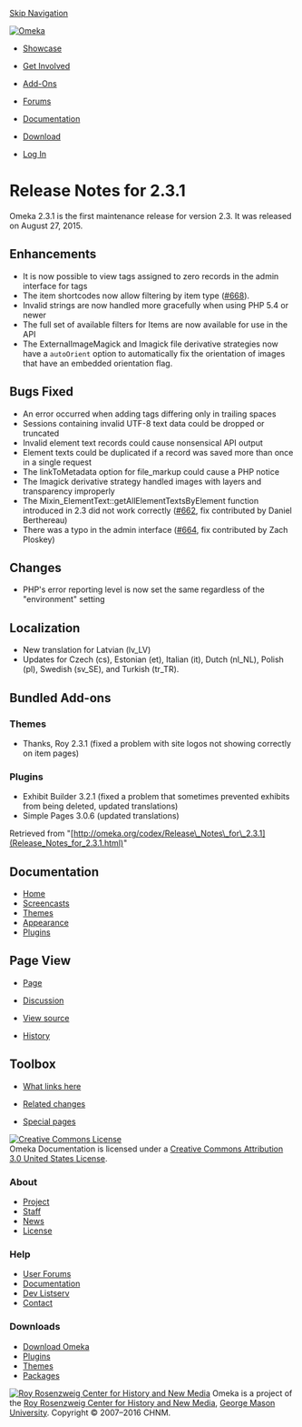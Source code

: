 <div id="wrap">

[Skip Navigation](Release_Notes_for_2.3.1.html#content)
<div id="header">

<div class="padding">

<span
id="logo">[![Omeka](http://omeka.org/ui/i/logo-horizontal-288px.gif)](../index.html)</span>
<div id="search-form">

</div>

-   <div id="nav-showcase">

    </div>

    [Showcase](../showcase.1.html)
-   <div id="nav-involved">

    </div>

    [Get Involved](../index.html%3Fp=124.html)
-   <div id="nav-addons">

    </div>

    [Add-Ons](../add-ons.1.html)
-   <div id="nav-forums">

    </div>

    [Forums](../forums/topic/mysqli-stmt.bind-result.html)
-   <div id="nav-documentation">

    </div>

    [Documentation](http://omeka.org/codex/)
-   <div id="nav-download">

    </div>

    [Download](../download.1.html)

</div>

</div>

<div id="content">

<div class="padding">

<div id="user-meta">

-   <div id="pt-login">

    </div>

    [Log
    In](http://omeka.org/c/index.php?title=Special:UserLogin&returnto=Release%20Notes%20for%202.3.1)

</div>

Release Notes for 2.3.1
=======================

<div id="primary">

Omeka 2.3.1 is the first maintenance release for version 2.3. It was
released on August 27, 2015.

<span id="Enhancements" class="mw-headline"> Enhancements </span>
-----------------------------------------------------------------

-   It is now possible to view tags assigned to zero records in the
    admin interface for tags
-   The item shortcodes now allow filtering by item type
    ([\#668](https://github.com/omeka/Omeka/issues/668)).
-   Invalid strings are now handled more gracefully when using PHP 5.4
    or newer
-   The full set of available filters for Items are now available for
    use in the API
-   The ExternalImageMagick and Imagick file derivative strategies now
    have a `autoOrient` option to automatically fix the orientation of
    images that have an embedded orientation flag.

<span id="Bugs_Fixed" class="mw-headline"> Bugs Fixed </span>
-------------------------------------------------------------

-   An error occurred when adding tags differing only in trailing spaces
-   Sessions containing invalid UTF-8 text data could be dropped or
    truncated
-   Invalid element text records could cause nonsensical API output
-   Element texts could be duplicated if a record was saved more than
    once in a single request
-   The linkToMetadata option for file\_markup could cause a PHP notice
-   The Imagick derivative strategy handled images with layers and
    transparency improperly
-   The Mixin\_ElementText::getAllElementTextsByElement function
    introduced in 2.3 did not work correctly
    ([\#662](https://github.com/omeka/Omeka/pull/662,), fix contributed
    by Daniel Berthereau)
-   There was a typo in the admin interface
    ([\#664](https://github.com/omeka/Omeka/pull/664), fix contributed
    by Zach Ploskey)

<span id="Changes" class="mw-headline"> Changes </span>
-------------------------------------------------------

-   PHP's error reporting level is now set the same regardless of the
    "environment" setting

<span id="Localization" class="mw-headline"> Localization </span>
-----------------------------------------------------------------

-   New translation for Latvian (lv\_LV)
-   Updates for Czech (cs), Estonian (et), Italian (it), Dutch (nl\_NL),
    Polish (pl), Swedish (sv\_SE), and Turkish (tr\_TR).

<span id="Bundled_Add-ons" class="mw-headline"> Bundled Add-ons </span>
-----------------------------------------------------------------------

### <span id="Themes" class="mw-headline"> Themes </span>

-   Thanks, Roy 2.3.1 (fixed a problem with site logos not showing
    correctly on item pages)

### <span id="Plugins" class="mw-headline"> Plugins </span>

-   Exhibit Builder 3.2.1 (fixed a problem that sometimes prevented
    exhibits from being deleted, updated translations)
-   Simple Pages 3.0.6 (updated translations)

<div class="printfooter">

Retrieved from
"[http://omeka.org/codex/Release\_Notes\_for\_2.3.1](Release_Notes_for_2.3.1.html)"

</div>

<div id="catlinks" class="catlinks catlinks-allhidden">

</div>

</div>

<div id="secondary">

<div class="portlet">

Documentation
-------------

-   [Home](http://omeka.org/codex/)
-   [Screencasts](http://omeka.org/codex/Screencasts)
-   [Themes](http://omeka.org/codex/Managing_Themes_2.0)
-   [Appearance](http://omeka.org/codex/Managing_Appearance_2.0)
-   [Plugins](http://omeka.org/codex/Plugins2.0)

</div>

<div class="portlet">

Page View
---------

-   <div id="nav-page">

    </div>

    [Page](Release_Notes_for_2.3.1.html)
-   <div id="nav-discussion">

    </div>

    [Discussion](http://omeka.org/c/index.php?title=Talk:Release_Notes_for_2.3.1&action=edit&redlink=1)
-   <div id="nav-view_source">

    </div>

    [View
    source](http://omeka.org/c/index.php?title=Release_Notes_for_2.3.1&action=edit)
-   <div id="nav-history">

    </div>

    [History](http://omeka.org/c/index.php?title=Release_Notes_for_2.3.1&action=history)

</div>

<div id="wiki-toolbox" class="portlet">

Toolbox
-------

-   <div id="t-whatlinkshere">

    </div>

    [What links
    here](Special:WhatLinksHere/Release_Notes_for_2.3.1.html)
-   <div id="t-recentchangeslinked">

    </div>

    [Related
    changes](Special:RecentChangesLinked/Release_Notes_for_2.3.1.html)
-   <div id="t-specialpages">

    </div>

    [Special pages](http://omeka.org/codex/Special:SpecialPages)

</div>

[![Creative Commons
License](https://i.creativecommons.org/l/by/3.0/us/88x31.png)](http://creativecommons.org/licenses/by/3.0/us/)\
Omeka Documentation is licensed under a [Creative Commons Attribution
3.0 United States
License](http://creativecommons.org/licenses/by/3.0/us/).

</div>

</div>

</div>

<div id="footer">

<div class="padding">

<div id="sitemap">

<div class="section">

### About

-   [Project](../index.html%3Fp=2.html)
-   [Staff](../index.html%3Fp=3.html)
-   [News](../blog.1.html)
-   [License](http://www.gnu.org/copyleft/gpl.html)

</div>

<div class="section">

### Help

-   [User Forums](../forums/topic/mysqli-stmt.bind-result.html)
-   [Documentation](http://omeka.org/codex/)
-   [Dev Listserv](http://groups.google.com/group/omeka-dev)
-   [Contact](http://omeka.org/contact/)

</div>

<div class="section">

### Downloads

-   [Download Omeka](../download.1.html)
-   [Plugins](../plugins.html)
-   [Themes](../download/themes/index.html)
-   [Packages](../index.html%3Fp=222.html)

</div>

</div>

<div id="chnm-meta">

<span id="chnm-logo">[![Roy Rosenzweig Center for History and New
Media](http://omeka.org/ui/i/rrchnm-logo-regular.gif)](http://chnm.gmu.edu)</span>
Omeka is a project of the [Roy Rosenzweig Center for History and New
Media](http://chnm.gmu.edu), [George Mason
University](http://www.gmu.edu). Copyright © 2007–2016 CHNM.

</div>

</div>

</div>

</div>

